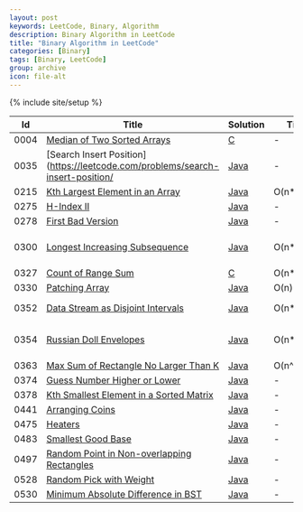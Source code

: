 ```yaml
---
layout: post
keywords: LeetCode, Binary, Algorithm
description: Binary Algorithm in LeetCode
title: "Binary Algorithm in LeetCode"
categories: [Binary]
tags: [Binary, LeetCode]
group: archive
icon: file-alt
---
```

{% include site/setup %}

|Id  | Title  | Solution   | Time | Runtime |  Space | Difficulty  | Catagory|
 ------------ | ------------ | ------------ | ------------ | ------------ | ------------ | ------------ | ------------
|0004|[Median of Two Sorted Arrays](https://leetcode.com/problems/median-of-two-sorted-arrays) | [C](https://e.srl/leetcode-4/)  |   - |45ms| O(1)  |  Hard |Binary|
|0035|[Search Insert Position](https://leetcode.com/problems/search-insert-position/| [Java](https://e.srl/leetcode-35/) |-|-|-|  Easy |Binary|
|0215|[Kth Largest Element in an Array](https://leetcode.com/problems/kth-largest-element-in-an-array) | [Java](https://e.srl/leetcode-215/) | O(n\*lgn) |-| O(1)  |  Medium |Binary|
|0275|[H-Index II](https://leetcode.com/problems/h-index-ii/) | [Java](https://e.srl/leetcode-275/) |-|-|-|  Medium |Binary|
|0278|[First Bad Version](https://leetcode.com/problems/first-bad-version/) | [Java](https://e.srl/leetcode-278/) |-|-|-|  Easy |Binary|
|0300|[Longest Increasing Subsequence](https://leetcode.com/problems/longest-increasing-subsequence) | [Java](https://e.srl/leetcode-300/)  | O(n\*lgn) |0ms| O(n)  |  Medium |Binary Search DP|
|0327|[Count of Range Sum](https://leetcode.com/problems/count-of-range-sum) | [C](https://e.srl/leetcode-327/)  | O(n\*logn) |9ms| O(n)  |  Hard |Devide|
|0330|[Patching Array](https://leetcode.com/problems/patching-array) | [Java](https://e.srl/leetcode-330/)  | O(n) |1ms| O(1)  |  Hard |Greey|
|0352|[Data Stream as Disjoint Intervals](https://leetcode.com/problems/data-stream-as-disjoint-intervals) | [Java](https://e.srl/leetcode-352/)  | O(n\*lgn) |155ms| O(n)  |  Hard |Binary Search|
|0354|[Russian Doll Envelopes](https://leetcode.com/problems/russian-doll-envelopes) | [Java](https://e.srl/leetcode-354/)  | O(n\*lgn) |13ms| O(n)  |  Hard |Binary Search DP|
|0363|[Max Sum of Rectangle No Larger Than K](https://leetcode.com/problems/max-sum-of-rectangle-no-larger-than-k/) | [Java](https://e.srl/leetcode-363/)  | O(n^2\*lgn) |99.55%| O(n)  |  Hard |Devide|
|0374|[Guess Number Higher or Lower](https://leetcode.com/problems/guess-number-higher-or-lower) | [Java](https://e.srl/leetcode-374/)  |-|-|-|  Easy |Binary|
|0378|[Kth Smallest Element in a Sorted Matrix](https://leetcode.com/problems/kth-smallest-element-in-a-sorted-matrix/) | [Java](https://e.srl/leetcode-378/)  |-|-|-|  Medium |Binary|
|0441|[Arranging Coins](https://leetcode.com/problems/arranging-coins/) | [Java](https://e.srl/leetcode-441/)  |-|-|-|  Easy |Binary|
|0475|[Heaters](https://leetcode.com/problems/heaters/) | [Java](https://e.srl/leetcode-475/)  |-|-|-|  Easy |Binary|
|0483|[Smallest Good Base](https://leetcode.com/problems/smallest-good-base/) | [Java](https://e.srl/leetcode-483/)  |-|-|-| Hard |Binary|
|0497|[Random Point in Non-overlapping Rectangles](https://leetcode.com/problems/random-point-in-non-overlapping-rectangles/) | [Java](https://e.srl/leetcode-497/)  |-|-|-| Medium |Binary|
|0528|[Random Pick with Weight](https://leetcode.com/problems/random-pick-with-weight/) | [Java](https://e.srl/leetcode-528/)  |-|-|-| Medium |Binary|
|0530|[Minimum Absolute Difference in BST](https://leetcode.com/problems/minimum-absolute-difference-in-bst/) | [Java](https://e.srl/leetcode-530/)  |-|-|-| Easy |Binary|






